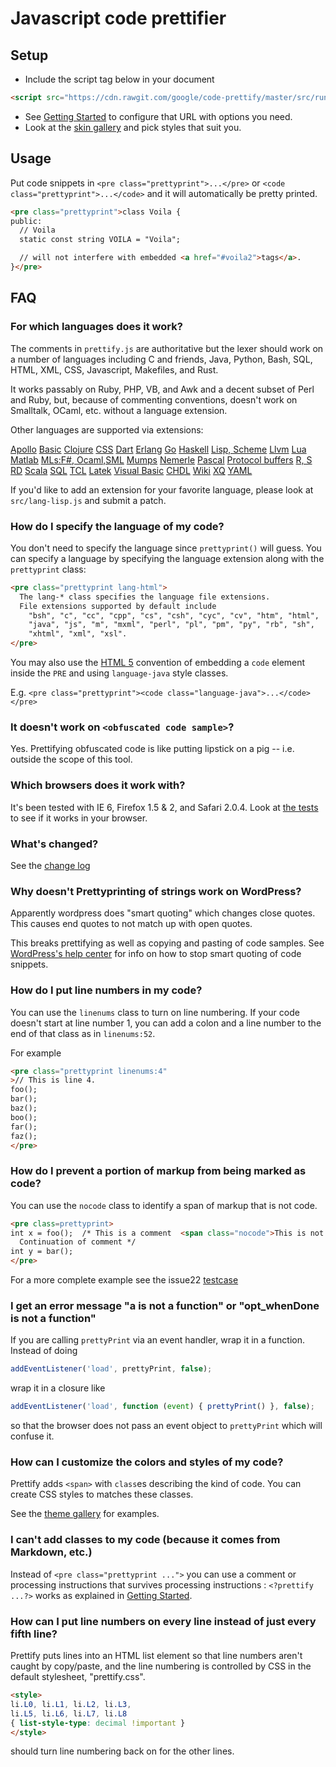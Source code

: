 # Javascript code prettifier

## Setup

 * Include the script tag below in your document
```HTML
<script src="https://cdn.rawgit.com/google/code-prettify/master/src/run_prettify.js"></script>
```
 * See [Getting Started](docs/getting_started.md) to configure that URL with options you need.
 * Look at the [skin gallery](https://cdn.rawgit.com/google/code-prettify/master/styles/index.html) and pick styles that suit you.

## Usage

Put code snippets in `<pre class="prettyprint">...</pre>` or
`<code class="prettyprint">...</code>` and it will automatically be
pretty printed.

```HTML
<pre class="prettyprint">class Voila {
public:
  // Voila
  static const string VOILA = "Voila";

  // will not interfere with embedded <a href="#voila2">tags</a>.
}</pre>
```

## FAQ

### For which languages does it work?

The comments in `prettify.js` are authoritative but the lexer should
work on a number of languages including C and friends, Java, Python,
Bash, SQL, HTML, XML, CSS, Javascript, Makefiles, and Rust.

It works passably on Ruby, PHP, VB, and Awk and a decent subset of
Perl and Ruby, but, because of commenting conventions, doesn't work on
Smalltalk, OCaml, etc. without a language extension.

Other languages are supported via extensions:

[Apollo](https://github.com/google/code-prettify/tree/master/src/lang-apollo.js)
[Basic](https://github.com/google/code-prettify/tree/master/src/lang-basic.js)
[Clojure](https://github.com/google/code-prettify/tree/master/src/lang-clj.js)
[CSS](https://github.com/google/code-prettify/tree/master/src/lang-css.js)
[Dart](https://github.com/google/code-prettify/tree/master/src/lang-dart.js)
[Erlang](https://github.com/google/code-prettify/tree/master/src/lang-erlang.js)
[Go](https://github.com/google/code-prettify/tree/master/src/lang-go.js)
[Haskell](https://github.com/google/code-prettify/tree/master/src/lang-hs.js)
[Lisp, Scheme](https://github.com/google/code-prettify/tree/master/src/lang-lisp.js)
[Llvm](https://github.com/google/code-prettify/tree/master/src/lang-llvm.js)
[Lua](https://github.com/google/code-prettify/tree/master/src/lang-lua.js)
[Matlab](https://github.com/google/code-prettify/tree/master/src/lang-matlab.js)
[MLs:F#, Ocaml,SML](https://github.com/google/code-prettify/tree/master/src/lang-ml.js)
[Mumps](https://github.com/google/code-prettify/tree/master/src/lang-mumps.js)
[Nemerle](https://github.com/google/code-prettify/tree/master/src/lang-n.js)
[Pascal](https://github.com/google/code-prettify/tree/master/src/lang-pascal.js)
[Protocol buffers](https://github.com/google/code-prettify/tree/master/src/lang-proto.js)
[R, S](https://github.com/google/code-prettify/tree/master/src/lang-r.js)
[RD](https://github.com/google/code-prettify/tree/master/src/lang-rd.js)
[Scala](https://github.com/google/code-prettify/tree/master/src/lang-scala.js)
[SQL](https://github.com/google/code-prettify/tree/master/src/lang-sql.js)
[TCL](https://github.com/google/code-prettify/tree/master/src/lang-tcl.js)
[Latek](https://github.com/google/code-prettify/tree/master/src/lang-tex.js)
[Visual Basic](https://github.com/google/code-prettify/tree/master/src/lang-vb.js)
[CHDL](https://github.com/google/code-prettify/tree/master/src/lang-vhdl.js)
[Wiki](https://github.com/google/code-prettify/tree/master/src/lang-wiki.js)
[XQ](https://github.com/google/code-prettify/tree/master/src/lang-xq.js)
[YAML](https://github.com/google/code-prettify/tree/master/src/lang-yaml.js)

If you'd like to add an extension for your favorite language, please
look at `src/lang-lisp.js` and submit a patch.

### How do I specify the language of my code?

You don't need to specify the language since `prettyprint()`
will guess.  You can specify a language by specifying the language extension
along with the `prettyprint` class:

```HTML
<pre class="prettyprint lang-html">
  The lang-* class specifies the language file extensions.
  File extensions supported by default include
    "bsh", "c", "cc", "cpp", "cs", "csh", "cyc", "cv", "htm", "html",
    "java", "js", "m", "mxml", "perl", "pl", "pm", "py", "rb", "sh",
    "xhtml", "xml", "xsl".
</pre>
```

You may also use the
[HTML 5](http://dev.w3.org/html5/spec-author-view/the-code-element.html#the-code-element)
convention of embedding a `code` element inside the `PRE` and using `language-java` style classes.

E.g. `<pre class="prettyprint"><code class="language-java">...</code></pre>`

### It doesn't work on `<obfuscated code sample>`?

Yes.  Prettifying obfuscated code is like putting lipstick on a pig --
i.e. outside the scope of this tool.

### Which browsers does it work with?

It's been tested with IE 6, Firefox 1.5 & 2, and Safari 2.0.4.
Look at [the tests](https://rawgit.com/google/code-prettify/master/tests/prettify_test.html)
to see if it works in your browser.

### What's changed?

See the [change log](https://rawgit.com/google/code-prettify/master/CHANGES.html)

### Why doesn't Prettyprinting of strings work on WordPress?

Apparently wordpress does "smart quoting" which changes close quotes.
This causes end quotes to not match up with open quotes.

This breaks prettifying as well as copying and pasting of code samples.
See [WordPress's help center](http://wordpress.org/support/topic/125038)
for info on how to stop smart quoting of code snippets.

### How do I put line numbers in my code?

You can use the `linenums` class to turn on line
numbering.  If your code doesn't start at line number 1, you can
add a colon and a line number to the end of that class as in
`linenums:52`.

For example

```HTML
<pre class="prettyprint linenums:4"
>// This is line 4.
foo();
bar();
baz();
boo();
far();
faz();
</pre>
```

### How do I prevent a portion of markup from being marked as code?

You can use the `nocode` class to identify a span of markup
that is not code.

```HTML
<pre class=prettyprint>
int x = foo();  /* This is a comment  <span class="nocode">This is not code</span>
  Continuation of comment */
int y = bar();
</pre>
```

For a more complete example see the issue22
[testcase](https://rawgit.com/google/code-prettify/master/tests/prettify_test.html#issue22)

### I get an error message "a is not a function" or "opt_whenDone is not a function"

If you are calling `prettyPrint` via an event handler, wrap it in a function.
Instead of doing

```JavaScript
addEventListener('load', prettyPrint, false);
```

wrap it in a closure like

```JavaScript
addEventListener('load', function (event) { prettyPrint() }, false);
```

so that the browser does not pass an event object to `prettyPrint`
which will confuse it.

### How can I customize the colors and styles of my code?

Prettify adds `<span>` with `class`es describing the kind of code.
You can create CSS styles to matches these classes.

See the [theme gallery](https://cdn.rawgit.com/google/code-prettify/master/styles/index.html) for examples.

### I can't add classes to my code (because it comes from Markdown, etc.)

Instead of ```<pre class="prettyprint ...">``` you can use a comment
or processing instructions that survives processing instructions :
`<?prettify ...?>` works as explained in
[Getting Started](docs/getting_started.md).

### How can I put line numbers on every line instead of just every fifth line?

Prettify puts lines into an HTML list element so that line numbers
aren't caught by copy/paste, and the line numbering is controlled by
CSS in the default stylesheet, "prettify.css".

```HTML
<style>
li.L0, li.L1, li.L2, li.L3,
li.L5, li.L6, li.L7, li.L8
{ list-style-type: decimal !important }
</style>
```

should turn line numbering back on for the other lines.

